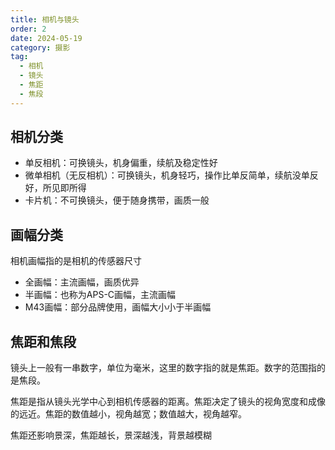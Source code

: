 ```yaml
---
title: 相机与镜头
order: 2
date: 2024-05-19
category: 摄影
tag: 
  - 相机
  - 镜头
  - 焦距
  - 焦段
---
```


## 相机分类

+ 单反相机：可换镜头，机身偏重，续航及稳定性好
+ 微单相机（无反相机）：可换镜头，机身轻巧，操作比单反简单，续航没单反好，所见即所得
+ 卡片机：不可换镜头，便于随身携带，画质一般

## 画幅分类

相机画幅指的是相机的传感器尺寸

+ 全画幅：主流画幅，画质优异
+ 半画幅：也称为APS-C画幅，主流画幅
+ M43画幅：部分品牌使用，画幅大小小于半画幅

## 焦距和焦段

镜头上一般有一串数字，单位为毫米，这里的数字指的就是焦距。数字的范围指的是焦段。

焦距是指从镜头光学中心到相机传感器的距离。焦距决定了镜头的视角宽度和成像的远近。焦距的数值越小，视角越宽；数值越大，视角越窄。

焦距还影响景深，焦距越长，景深越浅，背景越模糊
